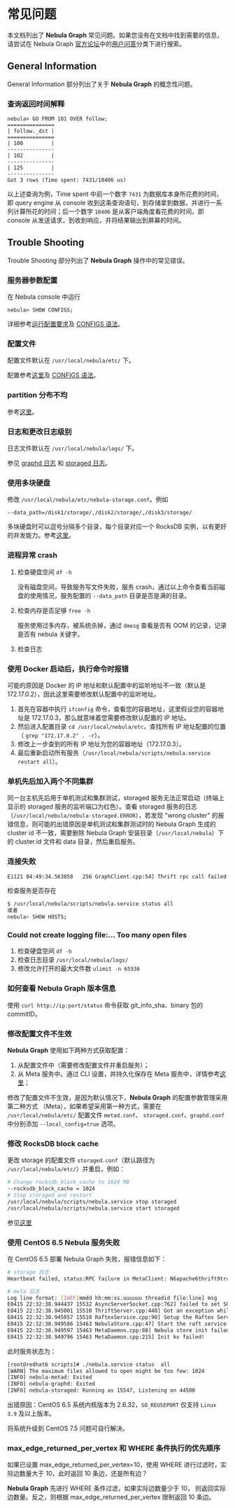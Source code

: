 # 常见问题

本文档列出了 **Nebula Graph** 常见问题。如果您没有在文档中找到需要的信息，请尝试在 Nebula Graph [官方论坛](https://discuss.nebula-graph.com.cn/)中的[用户问答](https://discuss.nebula-graph.com.cn/c/users/5)分类下进行搜索。

## General Information

General Information 部分列出了关于 **Nebula Graph** 的概念性问题。

### 查询返回时间解释

```ngql
nebula> GO FROM 101 OVER follow;
===============
| follow._dst |
===============
| 100         |
---------------
| 102         |
---------------
| 125         |
---------------
Got 3 rows (Time spent: 7431/10406 us)
```

以上述查询为例，Time spent 中前一个数字 `7431` 为数据库本身所花费的时间，即 query engine 从 console 收到这条查询语句，到存储拿到数据，并进行一系列计算所花的时间；后一个数字 `10406` 是从客户端角度看花费的时间，即 console 从发送请求，到收到响应，并将结果输出到屏幕的时间。

## Trouble Shooting

Trouble Shooting 部分列出了 **Nebula Graph** 操作中的常见错误。

### 服务器参数配置

在 Nebula console 中运行

```ngql
nebula> SHOW CONFIGS;
```

详细参考[运行配置要求](../../3.build-develop-and-administration/3.configurations/0.system-requirement.md)及 [CONFIGS 语法](../../3.build-develop-and-administration/3.configurations/2.configs-syntax.md)。

### 配置文件

配置文件默认在 `/usr/local/nebula/etc/` 下。

配置参考[这里](../../3.build-develop-and-administration/3.configurations/0.system-requirement.md)及 [CONFIGS 语法](../../3.build-develop-and-administration/3.configurations/2.configs-syntax.md)。

### partition 分布不均

参考[这里](../../3.build-develop-and-administration/5.storage-service-administration/storage-balance.md)。

### 日志和更改日志级别

日志文件默认在 `/usr/local/nebula/logs/` 下。

参见 [graphd 日志](../../3.build-develop-and-administration/3.configurations/4.graph-config.md) 和 [storaged 日志](../../3.build-develop-and-administration/3.configurations/5.storage-config.md)。

### 使用多块硬盘

修改 `/usr/local/nebula/etc/nebula-storage.conf`。例如

```text
--data_path=/disk1/storage/,/disk2/storage/,/disk3/storage/
```

多块硬盘时可以逗号分隔多个目录，每个目录对应一个 RocksDB 实例，以有更好的并发能力。参考[这里](../../3.build-develop-and-administration/3.configurations/5.storage-config.md)。

### 进程异常 crash

1. 检查硬盘空间 `df -h`

    没有磁盘空间，导致服务写文件失败，服务 crash，通过以上命令查看当前磁盘的使用情况，服务配置的 `--data_path` 目录是否是满的目录。

2. 检查内存是否足够 `free -h`

    服务使用过多内存，被系统杀掉，通过 `dmesg` 查看是否有 OOM 的记录，记录是否有 nebula 关键字。

3. 检查日志

### 使用 Docker 启动后，执行命令时报错

可能的原因是 Docker 的 IP 地址和默认配置中的监听地址不一致（默认是 172.17.0.2），因此这里需要修改默认配置中的监听地址。

1. 首先在容器中执行 `ifconfig` 命令，查看您的容器地址，这里假设您的容器地址是 172.17.0.3，那么就意味着您需要修改默认配置的 IP 地址。
2. 然后进入配置目录 `cd /usr/local/nebula/etc`，查找所有 IP 地址配置的位置（ `grep "172.17.0.2" . -r`）。
3. 修改上一步查到的所有 IP 地址为您的容器地址（172.17.0.3）。
4. 最后重新启动所有服务（`/usr/local/nebula/scripts/nebula.service restart all`）。

### 单机先后加入两个不同集群

同一台主机先后用于单机测试和集群测试，storaged 服务无法正常启动（终端上显示的 storaged 服务的监听端口为红色）。查看 storaged 服务的日志（`/usr/local/nebula/nebula-storaged.ERROR`），若发现 "wrong cluster" 的报错信息，则可能的出错原因是单机测试和集群测试时的 Nebula Graph 生成的 cluster id 不一致，需要删除 Nebula Graph 安装目录（`/usr/local/nebula`）下的 cluster.id 文件和 data 目录，然后重启服务。

### 连接失败

```txt
E1121 04:49:34.563858   256 GraphClient.cpp:54] Thrift rpc call failed: AsyncSocketException: connect failed, type = Socket not open, errno = 111 (Connection refused): Connection refused
```

检查服务是否存在

```bash
$ /usr/local/nebula/scripts/nebula.service status all
或者
nebula> SHOW HOSTS;
```

### Could not create logging file:... Too many open files

1. 检查硬盘空间 `df -h`
2. 检查日志目录 `/usr/local/nebula/logs/`
3. 修改允许打开的最大文件数 `ulimit -n 65536`

### 如何查看 Nebula Graph 版本信息

使用 `curl http://ip:port/status` 命令获取 git_info_sha、binary 包的 commitID。

### 修改配置文件不生效

**Nebula Graph** 使用如下两种方式获取配置：

1. 从配置文件中（需要修改配置文件并重启服务）；
2. 从 Meta 服务中。通过 CLI 设置，并持久化保存在 Meta 服务中，详情参考[这里](../../3.build-develop-and-administration/3.configurations/1.config-persistency-and-priority.md)；

修改了配置文件不生效，是因为默认情况下，**Nebula Graph** 的配置参数管理采用第二种方式 （Meta），如果希望采用第一种方式，需要在 `/usr/local/nebula/etc/` 配置文件 `metad.conf`、 `storaged.conf`、`graphd.conf` 中分别添加 `--local_config=true` 选项。

### 修改  RocksDB block cache

更改 storage 的配置文件 `storaged.conf`（默认路径为 `/usr/local/nebula/etc/`）并重启，例如：

```bash
# Change rocksdb_block_cache to 1024 MB
--rocksdb_block_cache = 1024
# Stop storaged and restart
/usr/local/nebula/scripts/nebula.service stop storaged
/usr/local/nebula/scripts/nebula.service start storaged
```

参见[这里](../../3.build-develop-and-administration/3.configurations/5.storage-config.md)

### 使用 CentOS 6.5 Nebula 服务失败

在 CentOS 6.5 部署 Nebula Graph 失败，报错信息如下：

```bash
# storage 日志
Heartbeat failed, status:RPC failure in MetaClient: N6apache6thrift9transport19TTransportExceptionE: AsyncSocketException: connect failed, type = Socket not open, errno = 111 (Connection refused): Connection refused

# meta 日志
Log line format: [IWEF]mmdd hh:mm:ss.uuuuuu threadid file:line] msg
E0415 22:32:38.944437 15532 AsyncServerSocket.cpp:762] failed to set SO_REUSEPORT on async server socket Protocol not available
E0415 22:32:38.945001 15510 ThriftServer.cpp:440] Got an exception while setting up the server: 92failed to bind to async server socket: [::]:0: Protocol not available
E0415 22:32:38.945057 15510 RaftexService.cpp:90] Setup the Raftex Service failed, error: 92failed to bind to async server socket: [::]:0: Protocol not available
E0415 22:32:38.949586 15463 NebulaStore.cpp:47] Start the raft service failed
E0415 22:32:38.949597 15463 MetaDaemon.cpp:88] Nebula store init failed
E0415 22:32:38.949796 15463 MetaDaemon.cpp:215] Init kv failed!
```

此时服务状态为：

```bash
[root@redhat6 scripts]# ./nebula.service status  all
[WARN] The maximum files allowed to open might be too few: 1024
[INFO] nebula-metad: Exited
[INFO] nebula-graphd: Exited
[INFO] nebula-storaged: Running as 15547, Listening on 44500
```

出错原因：CentOS 6.5 系统内核版本为 2.6.32，`SO_REUSEPORT` 仅支持 `Linux 3.9` 及以上版本。

将系统升级到 CentOS 7.5 问题可自行解决。

### max_edge_returned_per_vertex 和 WHERE 条件执行的优先顺序

如果已设置 max_edge_returned_per_vertex=10，使用 WHERE 进行过滤时，实际边数量大于 10，此时返回 10 条边，还是所有边？

**Nebula Graph** 先进行 WHERE 条件过滤，如果实际边数量少于 10， 则返回实际边数量。反之，则根据 max_edge_returned_per_vertex 限制返回 10 条边。
